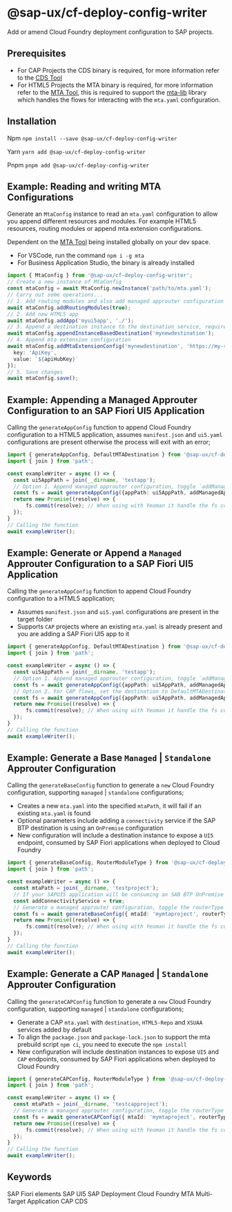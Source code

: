 # @sap-ux/cf-deploy-config-writer

Add or amend Cloud Foundry deployment configuration to SAP projects.

## Prerequisites
* For CAP Projects the CDS binary is required, for more information refer to the [CDS Tool](https://www.npmjs.com/package/@sap/cds)
* For HTML5 Projects the MTA binary is required, for more information refer to the [MTA Tool](https://www.npmjs.com/package/mta), this is required to support the [mta-lib](https://www.npmjs.com/package/@sap/mta-lib) library which handles the flows for interacting with the `mta.yaml` configuration. 

## Installation
Npm
`npm install --save @sap-ux/cf-deploy-config-writer`

Yarn
`yarn add @sap-ux/cf-deploy-config-writer`

Pnpm
`pnpm add @sap-ux/cf-deploy-config-writer`

## Example: Reading and writing MTA Configurations
Generate an `MtaConfig` instance to read an `mta.yaml` configuration to allow you append different resources and modules. For example HTML5 resources, routing modules or append mta extension configurations. 

Dependent on the [MTA Tool](https://www.npmjs.com/package/mta) being installed globally on your dev space.
- For VSCode, run the command `npm i -g mta`
- For Business Application Studio, the binary is already installed

```Typescript
import { MtaConfig } from '@sap-ux/cf-deploy-config-writer';
// Create a new instance of MtaConfig
const mtaConfig = await MtaConfig.newInstance('path/to/mta.yaml');
// Carry out some operations...
// 1. Add routing modules and also add managed approuter configuration
await mtaConfig.addRoutingModules(true);
// 2. Add new HTML5 app
await mtaConfig.addApp('myui5app', './');
// 3. Append a destination instance to the destination service, required by consumers of CAP services (e.g. approuter, destinations)
await mtaConfig.appendInstanceBasedDestination('mynewdestination');
// 4. Append mta extension configuration
await mtaConfig.addMtaExtensionConfig('mynewdestination', 'https://my-service-url.base', {
  key: 'ApiKey',
  value: `${apiHubKey}`
});
// 5. Save changes
await mtaConfig.save();
```

## Example: Appending a Managed Approuter Configuration to an SAP Fiori UI5 Application

Calling the `generateAppConfig` function to append Cloud Foundry configuration to a HTML5 application, assumes `manifest.json` and `ui5.yaml` configurations are present otherwise the process will exit with an error;
```Typescript
import { generateAppConfig, DefaultMTADestination } from '@sap-ux/cf-deploy-config-writer'
import { join } from 'path';

const exampleWriter = async () => {
  const ui5AppPath = join(__dirname, 'testapp');
  // Option 1. Append managed approuter configuration, toggle `addManagedAppRouter` to false to ommit the managed approuter configuration being appended to the mta.yaml
  const fs = await generateAppConfig({appPath: ui5AppPath, addManagedAppRouter: true, destinationName: 'SAPBTPDestination'}); 
  return new Promise((resolve) => {
      fs.commit(resolve); // When using with Yeoman it handle the fs commit.
  });
}
// Calling the function
await exampleWriter();
```

## Example: Generate or Append a `Managed` Approuter Configuration to a SAP Fiori UI5 Application

Calling the `generateAppConfig` function to append Cloud Foundry configuration to a HTML5 application;
- Assumes `manifest.json` and `ui5.yaml` configurations are present in the target folder
- Supports `CAP` projects where an existing `mta.yaml` is already present and you are adding a SAP Fiori UI5 app to it

```Typescript
import { generateAppConfig, DefaultMTADestination } from '@sap-ux/cf-deploy-config-writer'
import { join } from 'path';

const exampleWriter = async () => {
  const ui5AppPath = join(__dirname, 'testapp');
  // Option 1. Append managed approuter configuration, toggle `addManagedAppRouter` to false to ommit the managed approuter configuration being appended to the mta.yaml
  const fs = await generateAppConfig({appPath: ui5AppPath, addManagedAppRouter: true, destinationName: 'SAPBTPDestination'}); 
  // Option 2. For CAP flows, set the destination to DefaultMTADestination to create a destination instance between the HTML5 app and CAP Project
  const fs = await generateAppConfig({appPath: ui5AppPath, addManagedAppRouter: true, destinationName: DefaultMTADestination});
  return new Promise((resolve) => {
      fs.commit(resolve); // When using with Yeoman it handle the fs commit.
  });
}
// Calling the function
await exampleWriter();
```

## Example: Generate a Base `Managed` | `Standalone` Approuter Configuration

Calling the `generateBaseConfig` function to generate a `new` Cloud Foundry configuration, supporting `managed` | `standalone` configurations;
- Creates a new `mta.yaml` into the specified `mtaPath`, it will fail if an existing `mta.yaml` is found
- Optional parameters include adding a `connectivity` service if the SAP BTP destination is using an `OnPremise` configuration
- New configuration will include a destination instance to expose a `UI5` endpoint, consumed by SAP Fiori applications when deployed to Cloud Foundry
```Typescript
import { generateBaseConfig, RouterModuleType } from '@sap-ux/cf-deploy-config-writer'
import { join } from 'path';

const exampleWriter = async () => {
  const mtaPath = join(__dirname, 'testproject');
  // If your SAPUI5 application will be consuming an SAB BTP OnPremise destination, Connectivity serivce is required; Refer to https://discovery-center.cloud.sap/serviceCatalog/connectivity-service?region=all
  const addConnectivityService = true;  
  // Generate a managed approuter configuration, toggle the routerType to RouterModuleType.Standard for a standalone configuration
  const fs = await generateBaseConfig({ mtaId: 'mymtaproject', routerType: RouterModuleType.Managed, mtaPath, addConnectivityService });
  return new Promise((resolve) => {
      fs.commit(resolve); // When using with Yeoman it handle the fs commit.
  });
}
// Calling the function
await exampleWriter();
```

## Example: Generate a CAP `Managed` | `Standalone` Approuter Configuration
Calling the `generateCAPConfig` function to generate a `new` Cloud Foundry configuration, supporting `managed` | `standalone` configurations;
- Generate a CAP `mta.yaml` with `destination`, `HTML5-Repo` and `XSUAA` services added by default
- To align the `package.json` and `package-lock.json` to support the mta prebuild script `npm ci`, you need to execute the `npm install`
- New configuration will include destination instances to expose `UI5` and `CAP` endpoints, consumed by SAP Fiori applications when deployed to Cloud Foundry

```Typescript
import { generateCAPConfig, RouterModuleType } from '@sap-ux/cf-deploy-config-writer'
import { join } from 'path';

const exampleWriter = async () => {
  const mtaPath = join(__dirname, 'testcapproject');
  // Generate a managed approuter configuration, toggle the routerType to RouterModuleType.Standard or RouterModuleType.Managed
  const fs = await generateCAPConfig({ mtaId: 'mymtaproject', routerType: RouterModuleType.Managed, mtaPath });
  return new Promise((resolve) => {
      fs.commit(resolve); // When using with Yeoman it handle the fs commit.
  });
}
// Calling the function
await exampleWriter();
```

## Keywords
SAP Fiori elements
SAP UI5
SAP Deployment
Cloud Foundry
MTA
Multi-Target Application
CAP
CDS

